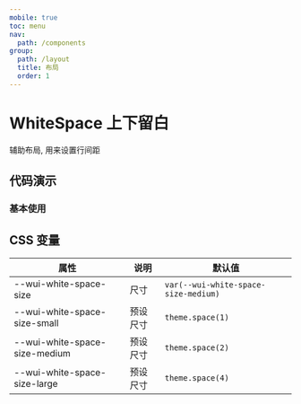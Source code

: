 ```yaml
---
mobile: true
toc: menu
nav:
  path: /components
group:
  path: /layout
  title: 布局
  order: 1
---
```


# WhiteSpace 上下留白

辅助布局, 用来设置行间距

## 代码演示

### 基本使用

<code src="./demo/demo1.tsx"></code>

<API src="./WhiteSpace.tsx" ></API>


## CSS 变量

| 属性 | 说明 | 默认值
| - | - | -
| --wui-white-space-size | 尺寸 | `var(--wui-white-space-size-medium)`
| --wui-white-space-size-small | 预设尺寸 | `theme.space(1)`
| --wui-white-space-size-medium | 预设尺寸 | `theme.space(2)`
| --wui-white-space-size-large |  预设尺寸 | `theme.space(4)`
